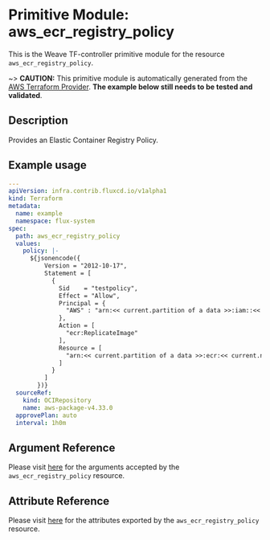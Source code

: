 
# Primitive Module: aws_ecr_registry_policy

This is the Weave TF-controller primitive module for the resource `aws_ecr_registry_policy`.

~> **CAUTION:** This primitive module is automatically generated from the [AWS Terraform Provider](https://registry.terraform.io/providers/hashicorp/aws/latest/docs/resources/ecr_registry_policy). **The example below still needs to be tested and validated**.

## Description

Provides an Elastic Container Registry Policy.

## Example usage

```yaml
---
apiVersion: infra.contrib.fluxcd.io/v1alpha1
kind: Terraform
metadata:
  name: example
  namespace: flux-system
spec:
  path: aws_ecr_registry_policy
  values:
    policy: |-
      ${jsonencode({
          Version = "2012-10-17",
          Statement = [
            {
              Sid    = "testpolicy",
              Effect = "Allow",
              Principal = {
                "AWS" : "arn:<< current.partition of a data >>:iam::<< current.account_id of a data >>:root"
              },
              Action = [
                "ecr:ReplicateImage"
              ],
              Resource = [
                "arn:<< current.partition of a data >>:ecr:<< current.name of a data >>:<< current.account_id of a data >>:repository/*"
              ]
            }
          ]
        })}
  sourceRef:
    kind: OCIRepository
    name: aws-package-v4.33.0
  approvePlan: auto
  interval: 1h0m
```

## Argument Reference

Please visit [here](https://registry.terraform.io/providers/hashicorp/aws/latest/docs/resources/ecr_registry_policy#argument-reference) for the arguments accepted by the `aws_ecr_registry_policy` resource.

## Attribute Reference

Please visit [here](https://registry.terraform.io/providers/hashicorp/aws/latest/docs/resources/ecr_registry_policy#attributes-reference) for the attributes exported by the `aws_ecr_registry_policy` resource.
